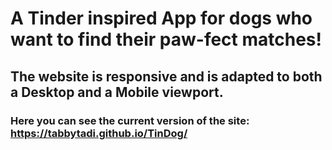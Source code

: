 # A Tinder inspired App for dogs who want to find their paw-fect matches!
## The website is responsive and is adapted to both a Desktop and a Mobile viewport.
### Here you can see the current version of the site: https://tabbytadi.github.io/TinDog/
